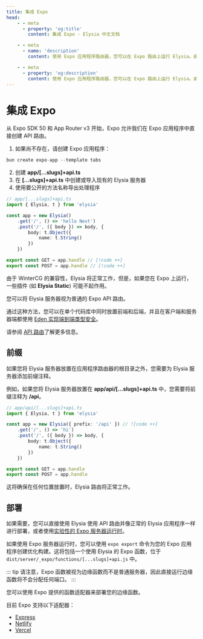 ```yaml
---
title: 集成 Expo
head:
    - - meta
      - property: 'og:title'
        content: 集成 Expo - Elysia 中文文档

    - - meta
      - name: 'description'
        content: 使用 Expo 应用程序路由器，您可以在 Expo 路由上运行 Elysia。由于 WinterCG 的兼容性，Elysia 将正常工作。

    - - meta
      - property: 'og:description'
        content: 使用 Expo 应用程序路由器，您可以在 Expo 路由上运行 Elysia。由于 WinterCG 的兼容性，Elysia 将正常工作。
---
```


# 集成 Expo

从 Expo SDK 50 和 App Router v3 开始，Expo 允许我们在 Expo 应用程序中直接创建 API 路由。

1. 如果尚不存在，请创建 Expo 应用程序：

```typescript
bun create expo-app --template tabs
```

2. 创建 **app/[...slugs]+api.ts**
3. 在 **[...slugs]+api.ts** 中创建或导入现有的 Elysia 服务器
4. 使用要公开的方法名称导出处理程序

```typescript twoslash
// app/[...slugs]+api.ts
import { Elysia, t } from 'elysia'

const app = new Elysia()
    .get('/', () => 'hello Next')
    .post('/', ({ body }) => body, {
        body: t.Object({
            name: t.String()
        })
    })

export const GET = app.handle // [!code ++]
export const POST = app.handle // [!code ++]
```

由于 WinterCG 的兼容性，Elysia 将正常工作，但是，如果您在 Expo 上运行，一些插件 (如 **Elysia Static**) 可能不起作用。

您可以将 Elysia 服务器视为普通的 Expo API 路由。

通过这种方法，您可以在单个代码库中同时放置前端和后端，并且在客户端和服务器端都使用 [Eden 实现端到端类型安全](https://elysia.zhcndoc.com/eden/overview.html)。

请参阅 [API 路由](https://docs.expo.dev/router/reference/api-routes/)了解更多信息。

## 前缀

如果您将 Elysia 服务器放置在应用程序路由器的根目录之外，您需要为 Elysia 服务器添加前缀注释。

例如，如果您将 Elysia 服务器放置在 **app/api/[...slugs]+api.ts** 中，您需要将前缀注释为 **/api**。

```typescript twoslash
// app/api/[...slugs]+api.ts
import { Elysia, t } from 'elysia'

const app = new Elysia({ prefix: '/api' }) // ![code ++]
    .get('/', () => 'hi')
    .post('/', ({ body }) => body, {
        body: t.Object({
            name: t.String()
        })
    })

export const GET = app.handle
export const POST = app.handle
```

这将确保在任何位置放置时，Elysia 路由将正常工作。

## 部署

如果需要，您可以直接使用 Elysia 使用 API 路由并像正常的 Elysia 应用程序一样进行部署，或者使用[实验性的 Expo 服务器运行时](https://docs.expo.dev/router/reference/api-routes/#deployment)。

如果使用 Expo 服务器运行时，您可以使用 `expo export` 命令为您的 Expo 应用程序创建优化构建。这将包括一个使用 Elysia 的 Expo 函数，位于 `dist/server/_expo/functions/[...slugs]+api.js` 中。

::: tip
请注意，Expo 函数被视为边缘函数而不是普通服务器，因此直接运行边缘函数将不会分配任何端口。
:::

您可以使用 Expo 提供的函数适配器来部署您的边缘函数。

目前 Expo 支持以下适配器：

- [Express](https://docs.expo.dev/router/reference/api-routes/#express)
- [Netlify](https://docs.expo.dev/router/reference/api-routes/#netlify)
- [Vercel](https://docs.expo.dev/router/reference/api-routes/#vercel)
